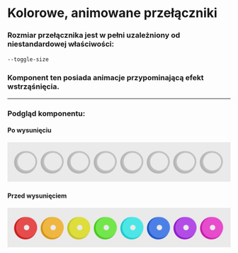 # Kolorowe, animowane przełączniki
### Rozmiar przełącznika jest w pełni uzależniony od niestandardowej właściwości:
```css
--toggle-size
```
### Komponent ten posiada animacje przypominającą efekt wstrząśnięcia.
---
### Podgląd komponentu:
#### Po wysunięciu
![Compontent preview](https://github.com/Vorbert-Kruk/Fancy-toggle/blob/master/preview%20images/fancy_toggles_before.png?raw=true)
#### Przed wysunięciem
![Compontent preview](https://github.com/Vorbert-Kruk/Fancy-toggle/blob/master/preview%20images/fancy_toggles_after.png?raw=true)
